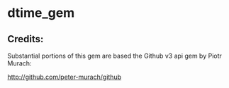 # dtime_gem




## Credits:

Substantial portions of this gem are based the Github v3 api gem
by Piotr Murach:

http://github.com/peter-murach/github


